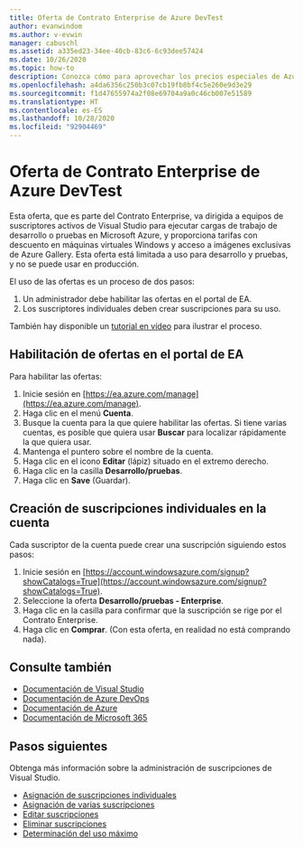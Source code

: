 ```yaml
---
title: Oferta de Contrato Enterprise de Azure DevTest
author: evanwindom
ms.author: v-evwin
manager: cabuschl
ms.assetid: a335ed23-34ee-40cb-83c6-6c93dee57424
ms.date: 10/26/2020
ms.topic: how-to
description: Conozca cómo para aprovechar los precios especiales de Azure DevTest disponibles para los clientes con Contrato Enterprise.
ms.openlocfilehash: a4da6356c250b3c07cb19fb8bf4c5e260e9d3e29
ms.sourcegitcommit: f1d47655974a2f08e69704a9a0c46cb007e51589
ms.translationtype: HT
ms.contentlocale: es-ES
ms.lasthandoff: 10/28/2020
ms.locfileid: "92904469"
---
```

# <a name="azure-enterprise-agreement-devtest-offer"></a>Oferta de Contrato Enterprise de Azure DevTest

Esta oferta, que es parte del Contrato Enterprise, va dirigida a equipos de suscriptores activos de Visual Studio para ejecutar cargas de trabajo de desarrollo o pruebas en Microsoft Azure, y proporciona tarifas con descuento en máquinas virtuales Windows y acceso a imágenes exclusivas de Azure Gallery. Esta oferta está limitada a uso para desarrollo y pruebas, y no se puede usar en producción.  

El uso de las ofertas es un proceso de dos pasos:
1. Un administrador debe habilitar las ofertas en el portal de EA.
2. Los suscriptores individuales deben crear suscripciones para su uso. 

También hay disponible un [tutorial en vídeo](https://channel9.msdn.com/blogs/EA.Azure.com/Enabling-and-Creating-EA-DevTest-Subscriptions-through-the-EA-Portal) para ilustrar el proceso.  

## <a name="enable-offers-in-the-ea-portal"></a>Habilitación de ofertas en el portal de EA
Para habilitar las ofertas:
1. Inicie sesión en [https://ea.azure.com/manage](https://ea.azure.com/manage).
0. Haga clic en el menú **Cuenta**.
0. Busque la cuenta para la que quiere habilitar las ofertas.  Si tiene varias cuentas, es posible que quiera usar **Buscar** para localizar rápidamente la que quiera usar. 
0. Mantenga el puntero sobre el nombre de la cuenta. 
0. Haga clic en el icono **Editar** (lápiz) situado en el extremo derecho. 
0. Haga clic en la casilla **Desarrollo/pruebas**.
0. Haga clic en **Save** (Guardar).

## <a name="create-individual-subscriptions-within-the-account"></a>Creación de suscripciones individuales en la cuenta
Cada suscriptor de la cuenta puede crear una suscripción siguiendo estos pasos:
1. Inicie sesión en [https://account.windowsazure.com/signup?showCatalogs=True](https://account.windowsazure.com/signup?showCatalogs=True).
0. Seleccione la oferta **Desarrollo/pruebas - Enterprise**.
0. Haga clic en la casilla para confirmar que la suscripción se rige por el Contrato Enterprise. 
0. Haga clic en **Comprar**.  (Con esta oferta, en realidad no está comprando nada).

## <a name="see-also"></a>Consulte también
- [Documentación de Visual Studio](/visualstudio/)
- [Documentación de Azure DevOps](/azure/devops/)
- [Documentación de Azure](/azure/)
- [Documentación de Microsoft 365](/microsoft-365/)

## <a name="next-steps"></a>Pasos siguientes
Obtenga más información sobre la administración de suscripciones de Visual Studio.
- [Asignación de suscripciones individuales](assign-license.md)
- [Asignación de varias suscripciones](assign-license-bulk.md)
- [Editar suscripciones](edit-license.md)
- [Eliminar suscripciones](delete-license.md)
- [Determinación del uso máximo](maximum-usage.md)